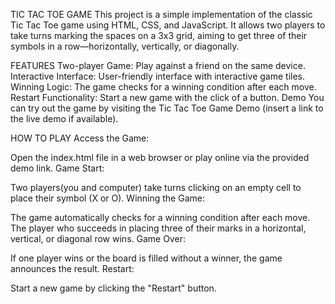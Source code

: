 TIC TAC TOE GAME
This project is a simple implementation of the classic Tic Tac Toe game using HTML, CSS, and JavaScript. It allows two players to take turns marking the spaces on a 3x3 grid, aiming to get three of their symbols in a row—horizontally, vertically, or diagonally.

FEATURES
Two-player Game: Play against a friend on the same device.
Interactive Interface: User-friendly interface with interactive game tiles.
Winning Logic: The game checks for a winning condition after each move.
Restart Functionality: Start a new game with the click of a button.
Demo
You can try out the game by visiting the Tic Tac Toe Game Demo (insert a link to the live demo if available).

HOW TO PLAY
Access the Game:

Open the index.html file in a web browser or play online via the provided demo link.
Game Start:

Two players(you and computer) take turns clicking on an empty cell to place their symbol (X or O).
Winning the Game:

The game automatically checks for a winning condition after each move.
The player who succeeds in placing three of their marks in a horizontal, vertical, or diagonal row wins.
Game Over:

If one player wins or the board is filled without a winner, the game announces the result.
Restart:

Start a new game by clicking the "Restart" button.
